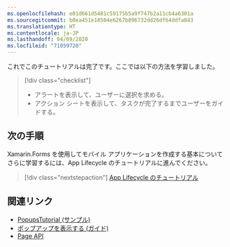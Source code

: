 ```yaml
---
ms.openlocfilehash: e01d661d5481c59175b5a9f747b2a11cb4a6301a
ms.sourcegitcommit: b0ea451e18504e6267b896732dd26df64ddfa843
ms.translationtype: HT
ms.contentlocale: ja-JP
ms.lasthandoff: 04/09/2020
ms.locfileid: "71059720"
---
```

これでこのチュートリアルは完了です。ここでは以下の方法を学習しました。

> [!div class="checklist"]
>
> - アラートを表示して、ユーザーに選択を求める。
> - アクション シートを表示して、タスクが完了するまでユーザーをガイドする。

## <a name="next-steps"></a>次の手順

Xamarin.Forms を使用してモバイル アプリケーションを作成する基本についてさらに学習するには、App Lifecycle のチュートリアルに進んでください。

> [!div class="nextstepaction"]
> [App Lifecycle のチュートリアル](~/get-started/tutorials/app-lifecycle/index.yml)

## <a name="related-links"></a>関連リンク

- [PopupsTutorial (サンプル)](https://docs.microsoft.com/samples/xamarin/xamarin-forms-samples/getstarted-tutorials-popupstutorial/)
- [ポップアップを表示する (ガイド)](~/xamarin-forms/user-interface/pop-ups.md)
- [Page API](xref:Xamarin.Forms.Page)
